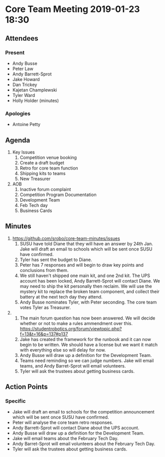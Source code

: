# Core Team Meeting 2019-01-23 18:30

## Attendees
### Present
- Andy Busse
- Peter Law
- Andy Barrett-Sprot
- Jake Howard
- Dan Trickey
- Kajetan Champlewski
- Tyler Ward
- Holly Holder (minutes)
### Apologies
- Antoine Petty

## Agenda
1. Key Issues
	1. Competition venue booking
	2. Create a draft budget
	3. Retro for core team function
	4. Shipping kits to teams
	5. New Treasurer
2. AOB
	1. Inactive forum complaint
	2. Competition Program Documentation
	3. Development Team
	4. Feb Tech day
	5. Business Cards

## Minutes
1. https://github.com/srobo/core-team-minutes/issues
	1. SUSU have told Diane that they will have an answer by 24th Jan. Jake will draft an email to schools which will be sent once SUSU have confirmed.
	2. Tyler has sent the budget to Diane.
	3. Peter has 7 responses and will begin to draw key points and conclusions from them.
	4. We still haven't shipped one main kit, and one 2nd kit. The UPS account has been locked, Andy Barrett-Sprot will contact Diane. We may need to ship the kit personally then reclaim. We will use the mystery kit to replace the broken team component, and collect their battery at the next tech day they attend.
	5. Andy Busse nominates Tyler, with Peter seconding. The core team votes Tyler as Treasurer.
2. 
	1. The main forum question has now been answered. We will decide whether or not to make a rules ammendment over this. https://studentrobotics.org/forum/viewtopic.php?f=13&t=16&p=137#p137
	2. Jake has created the framework for the runbook and it can now begin to be written. We should have a license but we want it match with everything else so will delay for now.
	3. Andy Busse will draw up a definition for the Development Team.
	4. Teams need reminding so we can judge numbers. Jake will email teams, and Andy Barret-Sprot will email volunteers.
	5. Tyler will ask the trustees about getting business cards.

## Action Points
### Specific
- Jake will draft an email to schools for the competition announcement which will be sent once SUSU have confirmed.
- Peter will analyse the core team retro responses.
- Andy Barrett-Sprot will contact Diane about the UPS account.
- Andy Busse will draw up a definition for the Development Team.
- Jake will email teams about the February Tech Day. 
- Andy Barret-Sprot will email volunteers about the February Tech Day. 
- Tyler will ask the trustees about getting business cards.
